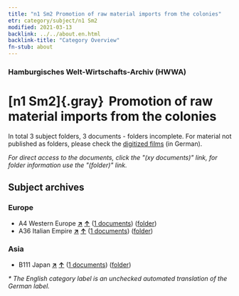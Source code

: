 ```yaml
---
title: "n1 Sm2 Promotion of raw material imports from the colonies"
etr: category/subject/n1 Sm2
modified: 2021-03-13
backlink: ../../about.en.html
backlink-title: "Category Overview"
fn-stub: about
---
```


### Hamburgisches Welt-Wirtschafts-Archiv (HWWA)
# [n1 Sm2]{.gray}&#8201; Promotion of raw material imports from the colonies&#160; 





In total 3 subject folders, 3 documents - folders incomplete.
For material not published as folders, please check the [digitized films](/film/h1_sh) (in German).

_For direct access to the documents, click the "(xy documents)" link, for folder information use the "(folder)" link._

## Subject archives



### Europe

- A4 Western Europe [**&nearr;**](../../../geo/i/140897/about.en.html "Western Europe (all folders)") [**&uarr;**](../../../geo/about.en.html#A4 "Country category system") (<a href="https://pm20.zbw.eu/dfgview/sh/140897,144933" title="about: Western Europe : Promotion of raw material imports from the colonies" target="_blank">1 documents</a>) ([folder](../../../../folder/sh/1408xx/140897/1449xx/144933/about.en.html))
- A36 Italian Empire [**&nearr;**](../../../geo/i/141012/about.en.html "Italian Empire (all folders)") [**&uarr;**](../../../geo/about.en.html#A36 "Country category system") (<a href="https://pm20.zbw.eu/dfgview/sh/141012,144933" title="about: Italian Empire : Promotion of raw material imports from the colonies" target="_blank">1 documents</a>) ([folder](../../../../folder/sh/1410xx/141012/1449xx/144933/about.en.html))

### Asia

- B111 Japan [**&nearr;**](../../../geo/i/141272/about.en.html "Japan (all folders)") [**&uarr;**](../../../geo/about.en.html#B111 "Country category system") (<a href="https://pm20.zbw.eu/dfgview/sh/141272,144933" title="about: Japan : Promotion of raw material imports from the colonies" target="_blank">1 documents</a>) ([folder](../../../../folder/sh/1412xx/141272/1449xx/144933/about.en.html))


_* The English category label is an unchecked automated translation of the German label._

